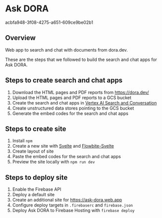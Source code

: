 # Ask DORA

acbfa948-3f08-4275-a651-609ce9be02b1

## Overview

Web app to search and chat with documents from dora.dev.

These are the steps that we followed to build the search and chat apps for Ask
DORA.

## Steps to create search and chat apps

1. Download the HTML pages and PDF reports from
   https://dora.dev/
2. Upload the HTML pages and PDF reports to a GCS bucket
3. Create the search and chat apps in
   [Vertex AI Search and Conversation](https://cloud.google.com/generative-ai-app-builder/docs/introduction)
4. Create unstructured data stores pointing to the GCS bucket
5. Generate the embed codes for the search and chat apps

## Steps to create site

1. Install `npm`
2. Create a new site with [Svelte](https://svelte.dev/) and
   [Flowbite-Svelte](https://flowbite-svelte.com/)
3. Create layout of site
4. Paste the embed codes for the search and chat apps
5. Preview the site locally with `npm run dev`

## Steps to deploy site

1. Enable the Firebase API
2. Deploy a default site
3. Create an additional site for https://ask-dora.web.app
4. Configure deploy targets in `.firebaserc` and `firebase.json`
5. Deploy Ask DORA to Firebase Hosting with `firebase deploy`
